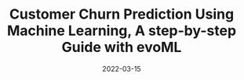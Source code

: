 ---
title: Customer Churn Prediction Using Machine Learning, A step-by-step Guide with evoML
# cover:
date: 2022-03-15
link: https://www.turintech.ai/customer-churn-prediction-using-machine-learning-a-step-by-step-guide-with-evoml/
slug: customer-churn-prediction-using-machine-learning
description: 'Article on predicting customer churn with machine learning'
draft: false
hide: false
tags: ['link', 'blog']
---